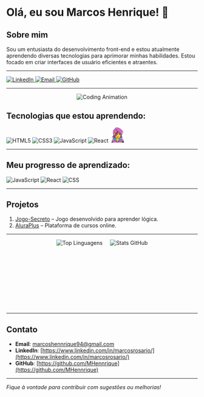 # Olá, eu sou Marcos Henrique! 👋

## Sobre mim
Sou um entusiasta do desenvolvimento front-end e estou atualmente aprendendo diversas tecnologias para aprimorar minhas habilidades. Estou focado em criar interfaces de usuário eficientes e atraentes.

---

<!-- Badges de contato -->
<p>
  <a href="https://www.linkedin.com/in/marcosrosario/" target="_blank">
    <img alt="LinkedIn" src="https://img.shields.io/badge/-LinkedIn-blue?style=flat&logo=linkedin&logoColor=white" />
  </a>
  <a href="mailto:marcoshennrique94@gmail.com" target="_blank">
    <img alt="Email" src="https://img.shields.io/badge/-Email-c14438?style=flat&logo=gmail&logoColor=white" />
  </a>
  <a href="https://github.com/MHennrique" target="_blank">
    <img alt="GitHub" src="https://img.shields.io/badge/-GitHub-181717?style=flat&logo=github&logoColor=white" />
  </a>
</p>

---

<!-- Imagem ou banner animado (exemplo genérico, pode trocar) -->
<p align="center">
  <img src="https://media.giphy.com/media/3o7aD2saalBwwftBIY/giphy.gif" alt="Coding Animation" width="400"/>
</p>

<!-- Seção de skills com ícones -->
## Tecnologias que estou aprendendo:

<p>
  <img alt="HTML5" src="https://cdn.jsdelivr.net/gh/devicons/devicon/icons/html5/html5-original.svg" width="40" height="40"/>
  <img alt="CSS3" src="https://cdn.jsdelivr.net/gh/devicons/devicon/icons/css3/css3-original.svg" width="40" height="40"/>
  <img alt="JavaScript" src="https://cdn.jsdelivr.net/gh/devicons/devicon/icons/javascript/javascript-original.svg" width="40" height="40"/>
  <img alt="React" src="https://cdn.jsdelivr.net/gh/devicons/devicon/icons/react/react-original.svg" width="40" height="40"/>
  <img alt="Emotion" src="https://raw.githubusercontent.com/emotion-js/emotion/main/emotion.png" width="40" height="40"/>
</p>

---

<!-- Barra de progresso -->
## Meu progresso de aprendizado:

![JavaScript](https://progress-bar.dev/80/?title=JavaScript)
![React](https://progress-bar.dev/65/?title=React)
![CSS](https://progress-bar.dev/90/?title=CSS)

---

<!-- Projetos com links -->
## Projetos

1. [Jogo-Secreto](https://github.com/MHennrique/Jogo-Secreto) – Jogo desenvolvido para aprender lógica.
2. [AluraPlus](https://github.com/MHennrique/AluraPlus) – Plataforma de cursos online.

---

<!-- GitHub stats cards lado a lado -->
<div style="display: flex; gap: 20px; justify-content: center;">

  <img src="https://github-readme-stats.vercel.app/api/top-langs/?username=MHennrique&layout=compact&langs_count=7&theme=dracula" alt="Top Linguagens" height="180" />

  <img src="https://github-readme-stats.vercel.app/api?username=MHennrique&show_icons=true&theme=dracula&include_all_commits=true&count_private=true" alt="Stats GitHub" height="180" />

</div>

---

## Contato
- **Email**: [marcoshennrique94@gmail.com](mailto:marcoshennrique94@gmail.com)  
- **LinkedIn**: [https://www.linkedin.com/in/marcosrosario/](https://www.linkedin.com/in/marcosrosario/)  
- **GitHub**: [https://github.com/MHennrique](https://github.com/MHennrique)

---

_Fique à vontade para contribuir com sugestões ou melhorias!_  
